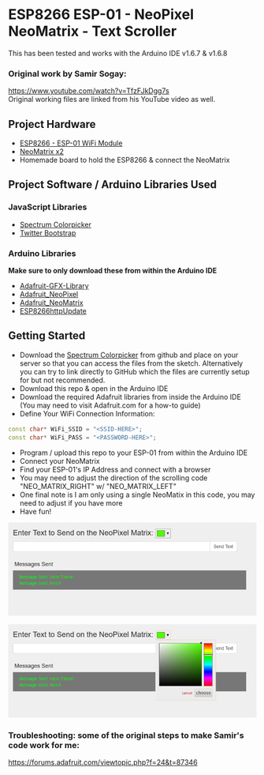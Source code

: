 # ESP8266 ESP-01 - NeoPixel NeoMatrix - Text Scroller
This has been tested and works with the Arduino IDE v1.6.7 & v1.6.8  

### Original work by Samir Sogay:
https://www.youtube.com/watch?v=TfzFJkDgg7s  
Original working files are linked from his YouTube video as well.  


## Project Hardware
- [ESP8266 - ESP-01 WiFi Module](https://www.google.com/webhp?sourceid=chrome-instant&ion=1&espv=2&ie=UTF-8#tbs=vw:l,mr:1,price:1,ppr_max:10&tbm=shop&q=esp-01+wi-fi)
- [NeoMatrix x2](https://www.adafruit.com/products/1487)
- Homemade board to hold the ESP8266 & connect the NeoMatrix  


## Project Software / Arduino Libraries Used
### JavaScript Libraries  
- [Spectrum Colorpicker](https://github.com/bgrins/spectrum)  
- [Twitter Bootstrap](http://getbootstrap.com/)  

### Arduino Libraries  
**Make sure to only download these from within the Arduino IDE**  
- [Adafruit-GFX-Library](https://github.com/adafruit/Adafruit-GFX-Library)  
- [Adafruit_NeoPixel](https://github.com/adafruit/Adafruit_NeoPixel)  
- [Adafruit_NeoMatrix](https://github.com/adafruit/Adafruit_NeoMatrix)  
- [ESP8266httpUpdate](https://github.com/esp8266/Arduino)  


## Getting Started
- Download the [Spectrum Colorpicker](https://github.com/bgrins/spectrum) from github and place on your server so that you can access the files from the sketch. Alternatively you can try to link directly to GitHub which the files are currently setup for but not recommended.  
- Download this repo & open in the Arduino IDE  
- Download the required Adafruit libraries from inside the Arduino IDE (You may need to visit Adafruit.com for a how-to guide)  
- Define Your WiFi Connection Information:  

```c++
const char* WiFi_SSID = "<SSID-HERE>";
const char* WiFi_PASS = "<PASSWORD-HERE>";
```

- Program / upload this repo to your ESP-01 from within the Arduino IDE  
- Connect your NeoMatrix  
- Find your ESP-01's IP Address and connect with a browser  
- You may need to adjust the direction of the scrolling code "NEO_MATRIX_RIGHT" w/ "NEO_MATRIX_LEFT"  
- One final note is I am only using a single NeoMatix in this code, you may need to adjust if you have more  
- Have fun!

![Demo Shot](/screenshots/ESP-01-NeoMatrix.png)

![Demo Shot Color Picker Open](/screenshots/ESP-01-NeoMatrix-Colorpicker.png)


### Troubleshooting: some of the original steps to make Samir's code work for me:  
https://forums.adafruit.com/viewtopic.php?f=24&t=87346   
